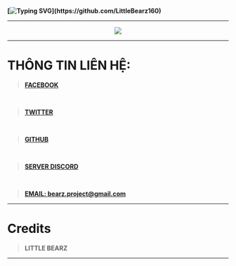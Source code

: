 **[![Typing SVG](https://readme-typing-svg.herokuapp.com?color=%23F70000&size=53&duration=3000&width=1270&height=90&lines=Ch%C3%A0o%2C+t%C3%B4i+l%C3%A0+Bearz+!;H%C3%A3y+xem+qua+GITHUB+c%E1%BB%A7a+t%C3%B4i+!;Cảm+ơn+vì+đã+ủng+hộ+BEARZ+PROJECT!)](https://github.com/LittleBearz160)**

***

<div align="center" style"border-radius:15px">
  <img src="https://media.discordapp.net/attachments/919968565606637688/935178148524478494/PicsArt_01-22-11.15.16.jpg?width=1025&height=379" style"width: 100%;border-radius:15px">
</div>

***

# THÔNG TIN LIÊN HỆ:

>[**FACEBOOK**](https://www.facebook.com/bearz.project)

</br>

>[**TWITTER**](https://twitter.com/Bearz160)

</br>

>[**GITHUB**](https://github.com/LittleBearz160/LittleBearz160)

</br>

>[**SERVER DISCORD**](https://discord.gg/little-bearz)

</br>

>[**EMAIL: bearz.project@gmail.com**]()

***
# Credits

> **LITTLE BEARZ**

***

